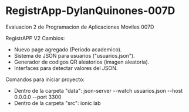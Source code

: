 # RegistrApp-DylanQuinones-007D
Evaluacion 2 de Programacion de Aplicaciones Moviles 007D

RegistrAPP V2
Cambios:
- Nuevo page agregado (Periodo academico).
- Sistema de JSON para usuarios ("usuarios.json").
- Generador de codigos QR aleatorios (imagen aleatoria).
- Interfaces para detectar valores del JSON.

Comandos para iniciar proyecto:
- Dentro de la carpeta "data": json-server --watch usuarios.json --host 0.0.0.0 --port 3300
- Dentro de la carpeta "src": ionic lab
